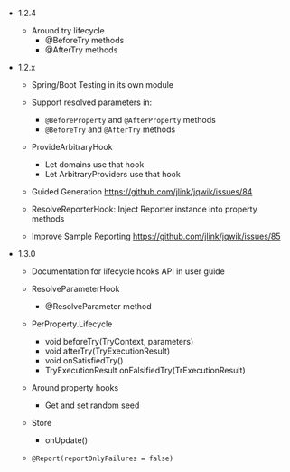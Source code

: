 - 1.2.4

    - Around try lifecycle
        - @BeforeTry methods
        - @AfterTry methods

- 1.2.x

    - Spring/Boot Testing in its own module
    
    - Support resolved parameters in:
      - `@BeforeProperty` and `@AfterProperty` methods
      - `@BeforeTry` and `@AfterTry` methods

    - ProvideArbitraryHook
        - Let domains use that hook
        - Let ArbitraryProviders use that hook
    
    - Guided Generation
      https://github.com/jlink/jqwik/issues/84
      
    - ResolveReporterHook: Inject Reporter instance into property methods
    
    - Improve Sample Reporting
      https://github.com/jlink/jqwik/issues/85

- 1.3.0

    - Documentation for lifecycle hooks API in user guide

    - ResolveParameterHook
        - @ResolveParameter method

    - PerProperty.Lifecycle
        - void beforeTry(TryContext, parameters)
        - void afterTry(TryExecutionResult)
        - void onSatisfiedTry()
        - TryExecutionResult onFalsifiedTry(TrExecutionResult)

    - Around property hooks
        - Get and set random seed

    - Store
        - onUpdate()
    
    - `@Report(reportOnlyFailures = false)`

